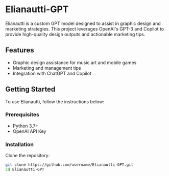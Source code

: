 # Elianautti-GPT

Elianautti is a custom GPT model designed to assist in graphic design and marketing strategies. This project leverages OpenAI's GPT-3 and Copilot to provide high-quality design outputs and actionable marketing tips.

## Features

- Graphic design assistance for music art and mobile games
- Marketing and management tips
- Integration with ChatGPT and Copilot

## Getting Started

To use Elianautti, follow the instructions below:

### Prerequisites

- Python 3.7+
- OpenAI API Key

### Installation

Clone the repository:
```sh
git clone https://github.com/username/Elianautti-GPT.git
cd Elianautti-GPT
